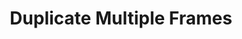 ---
title: 'Duplicate Multiple Frames'
redirect_to:
  - 'https://discuss.pencil2d.org/t/duplicate-multiple-frames/772'
---
